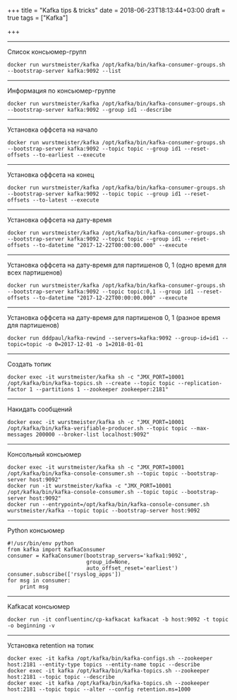 +++
title = "Kafka tips & tricks"
date = 2018-06-23T18:13:44+03:00
draft = true
tags = ["Kafka"]

+++

---
Список консьюмер-групп
```
docker run wurstmeister/kafka /opt/kafka/bin/kafka-consumer-groups.sh --bootstrap-server kafka:9092 --list
```

---
Информация по консьюмер-группе
```
docker run wurstmeister/kafka /opt/kafka/bin/kafka-consumer-groups.sh --bootstrap-server kafka:9092 --group id1 --describe
```

---
Установка оффсета на начало
```
docker run wurstmeister/kafka /opt/kafka/bin/kafka-consumer-groups.sh --bootstrap-server kafka:9092 --topic topic --group id1 --reset-offsets --to-earliest --execute
```

---
Установка оффсета на конец
```
docker run wurstmeister/kafka /opt/kafka/bin/kafka-consumer-groups.sh --bootstrap-server kafka:9092 --topic topic --group id1 --reset-offsets --to-latest --execute
```

---
Установка оффсета на дату-время
```
docker run wurstmeister/kafka /opt/kafka/bin/kafka-consumer-groups.sh --bootstrap-server kafka:9092 --topic topic --group id1 --reset-offsets --to-datetime "2017-12-22T00:00:00.000" --execute
```

---
Установка оффсета на дату-время для партишенов 0, 1 (одно время для всех партишенов)
```
docker run wurstmeister/kafka /opt/kafka/bin/kafka-consumer-groups.sh --bootstrap-server kafka:9092 --topic topic:0,1 --group id1 --reset-offsets --to-datetime "2017-12-22T00:00:00.000" --execute
```

---
Установка оффсета на дату-время для партишенов 0, 1 (разное время для партишенов)
```
docker run dddpaul/kafka-rewind --servers=kafka:9092 --group-id=id1 --topic=topic -o 0=2017-12-01 -o 1=2018-01-01
```

---
Создать топик
```
docker exec -it wurstmeister/kafka sh -c "JMX_PORT=10001 /opt/kafka/bin/kafka-topics.sh --create --topic topic --replication-factor 1 --partitions 1 --zookeeper zookeeper:2181"
```

---
Накидать сообщений
```
docker exec -it wurstmeister/kafka sh -c "JMX_PORT=10001 /opt/kafka/bin/kafka-verifiable-producer.sh --topic topic --max-messages 200000 --broker-list localhost:9092"
```

---
Консольный консьюмер
```
docker exec -it wurstmeister/kafka sh -c "JMX_PORT=10001 /opt/kafka/bin/kafka-console-consumer.sh --topic topic --bootstrap-server host:9092"
docker run -it wurstmeister/kafka -c "JMX_PORT=10001 /opt/kafka/bin/kafka-console-consumer.sh --topic topic --bootstrap-server host:9092"
docker run --entrypoint=/opt/kafka/bin/kafka-console-consumer.sh wurstmeister/kafka --topic topic --bootstrap-server host:9092
```

---
Python консьюмер
```
#!/usr/bin/env python
from kafka import KafkaConsumer
consumer = KafkaConsumer(bootstrap_servers='kafka1:9092',
                         group_id=None,
                         auto_offset_reset='earliest')
consumer.subscribe(['rsyslog_apps'])
for msg in consumer:
    print msg
```

---
Kafkacat консьюмер
```
docker run -it confluentinc/cp-kafkacat kafkacat -b host:9092 -t topic -o beginning -v
```

---
Установка retention на топик
```
docker exec -it kafka /opt/kafka/bin/kafka-configs.sh --zookeeper host:2181 --entity-type topics --entity-name topic --describe
docker exec -it kafka /opt/kafka/bin/kafka-topics.sh --zookeeper host:2181 --topic topic --describe
docker exec -it kafka /opt/kafka/bin/kafka-topics.sh --zookeeper host:2181 --topic topic --alter --config retention.ms=1000
```
